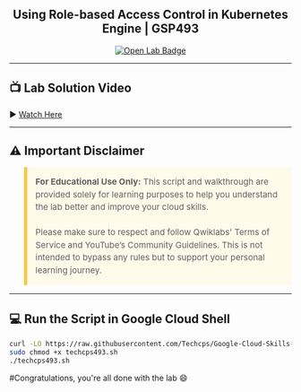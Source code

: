 <h2 align="center">
Using Role-based Access Control in Kubernetes Engine | GSP493
</h2>

<div align="center">
  <a href="https://www.cloudskillsboost.google/focuses/5156?parent=catalog" target="_blank" rel="noopener noreferrer">
    <img src="https://img.shields.io/badge/Open_Lab-Cloud_Skills_Boost-4285F4?style=for-the-badge&logo=google&logoColor=white&labelColor=34A853" alt="Open Lab Badge">
  </a>
</div>

---

## 📺 Lab Solution Video  
▶️ [Watch Here](https://youtu.be/v1IElX2X2_g?feature=shared)

---

## ⚠️ Important Disclaimer

<blockquote style="background-color: #fffbea; border-left: 6px solid #f7c948; padding: 1em; font-size: 15px; line-height: 1.5;">
  <strong>For Educational Use Only:</strong> This script and walkthrough are provided solely for learning purposes to help you understand the lab better and improve your cloud skills.
  <br><br>
  Please make sure to respect and follow Qwiklabs' Terms of Service and YouTube’s Community Guidelines. This is not intended to bypass any rules but to support your personal learning journey.
</blockquote>

---

## 💻 Run the Script in Google Cloud Shell

```bash
curl -LO https://raw.githubusercontent.com/Techcps/Google-Cloud-Skills-Boost/master/Using%20Role-based%20Access%20Control%20in%20Kubernetes%20Engine/techcps493.sh
sudo chmod +x techcps493.sh
./techcps493.sh
```
#Congratulations, you're all done with the lab 😄
